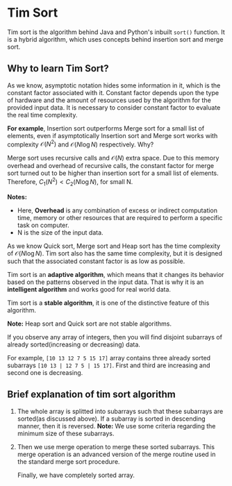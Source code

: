 # Tim Sort

Tim sort is the algorithm behind Java and Python's inbuilt `sort()` function. It is a hybrid algorithm, which uses concepts behind insertion sort and merge sort.

## Why to learn Tim Sort?

As we know, asymptotic notation hides some information in it, which is the constant factor associated with it. Constant factor depends upon the type of hardware and the amount of resources used by the algorithm for the provided input data. It is necessary to consider constant factor to evaluate the real time complexity.

**For example**, Insertion sort outperforms Merge sort for a small list of elements, even if asymptotically Insertion sort and Merge sort works with complexity $\mathcal{O}(N^2)$ and $\mathcal{O}(N\log{N})$ respectively. Why?

Merge sort uses recursive calls and $\mathcal{O}(N)$ extra space. Due to this memory overhead and overhead of recursive calls, the constant factor for merge sort turned out to be higher than insertion sort for a small list of elements. Therefore, $C_1(N^2) < C_2(N\log{N})$, for small N.

**Notes:**

 - Here, **Overhead** is any combination of excess or indirect computation time, memory or other resources that are required to perform a specific task on computer.
 - N is the size of the input data.

As we know Quick sort, Merge sort and Heap sort has the time complexity of $\mathcal{O}(N\log{N})$. Tim sort also has the same time complexity, but it is designed such that the associated constant factor is as low as possible.

Tim sort is an **adaptive algorithm**, which means that it changes its behavior based on the patterns observed in the input data. That is why it is an **intelligent algorithm** and works good for real world data.

Tim sort is a **stable algorithm**, it is one of the distinctive feature of this algorithm.

**Note:** Heap sort and Quick sort are not stable algorithms.

If you observe any array of integers, then you will find disjoint subarrays of already sorted(increasing or decreasing) data.

For example, `[10 13 12 7 5 15 17]` array contains three already sorted subarrays `[10 13 | 12 7 5 | 15 17]`. First and third are increasing and second one is decreasing.

## Brief explanation of tim sort algorithm

1. The whole array is splitted into subarrays such that these subarrays are sorted(as discussed above). If a subarray is sorted in descending manner, then it is reversed.
**Note:** We use some criteria regarding the minimum size of these subarrays.
2. Then we use merge operation to merge these sorted subarrays. This merge operation is an advanced version of the merge routine used in the standard merge sort procedure.

	Finally, we have completely sorted array.
